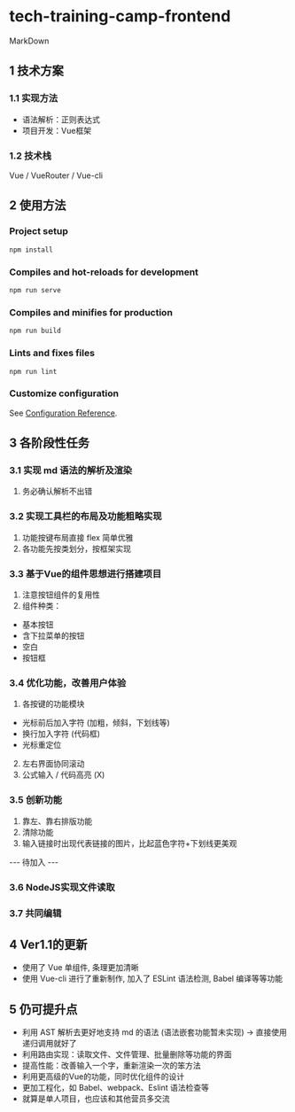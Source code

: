 
# tech-training-camp-frontend
MarkDown

##  1 技术方案
### 1.1 实现方法
* 语法解析：正则表达式
* 项目开发：Vue框架
### 1.2 技术栈
Vue / VueRouter / Vue-cli
## 2 使用方法
### Project setup
```
npm install
```

### Compiles and hot-reloads for development
```
npm run serve
```

### Compiles and minifies for production
```
npm run build
```

### Lints and fixes files
```
npm run lint
```

### Customize configuration
See [Configuration Reference](https://cli.vuejs.org/config/).
## 3 各阶段性任务
### 3.1 实现 md 语法的解析及渲染
1. 务必确认解析不出错
### 3.2 实现工具栏的布局及功能粗略实现
1. 功能按键布局直接 flex 简单优雅
2. 各功能先按类划分，按框架实现
### 3.3 基于Vue的组件思想进行搭建项目
1. 注意按钮组件的复用性
2. 组件种类：
* 基本按钮
* 含下拉菜单的按钮
* 空白
* 按钮框
### 3.4 优化功能，改善用户体验
1. 各按键的功能模块
* 光标前后加入字符 (加粗，倾斜，下划线等)
* 换行加入字符 (代码框)
* 光标重定位
2. 左右界面协同滚动
3. 公式输入 / 代码高亮 (X)
### 3.5 创新功能 
1. 靠左、靠右排版功能
2. 清除功能
3. 输入链接时出现代表链接的图片，比起蓝色字符+下划线更美观

--- 待加入 ---
### 3.6 NodeJS实现文件读取
### 3.7 共同编辑

## 4 Ver1.1的更新
* 使用了 Vue 单组件, 条理更加清晰
* 使用 Vue-cli 进行了重新制作, 加入了 ESLint 语法检测, Babel 编译等等功能

## 5 仍可提升点
* 利用 AST 解析去更好地支持 md 的语法 (语法嵌套功能暂未实现) 
  -> 直接使用递归调用就好了
* 利用路由实现：读取文件、文件管理、批量删除等功能的界面
* 提高性能：改善输入一个字，重新渲染一次的笨方法
* 利用更高级的Vue的功能，同时优化组件的设计
* 更加工程化，如 Babel、webpack、Eslint 语法检查等
* 就算是单人项目，也应该和其他营员多交流

